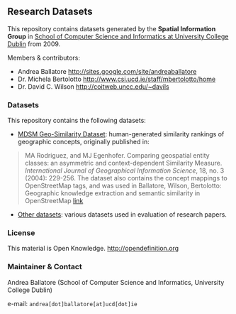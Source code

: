 Research Datasets
----------------------

This repository contains datasets generated by 
the **Spatial Information Group** in [School of Computer Science and Informatics at University College Dublin](http://www.csi.ucd.ie) from 2009.

Members & contributors:

* Andrea Ballatore <http://sites.google.com/site/andreaballatore>
* Dr. Michela Bertolotto <http://www.csi.ucd.ie/staff/mbertolotto/home>
* Dr. David C. Wilson <http://coitweb.uncc.edu/~davils>

### Datasets ###

This repository contains the following datasets:

* [MDSM Geo-Similarity Dataset](https://github.com/ucd-spatial/Datasets/tree/master/mdsm-similarity_dataset): human-generated similarity rankings of geographic concepts, originally published in: 
> MA Rodriguez, and MJ Egenhofer. Comparing geospatial entity classes: an asymmetric and context-dependent Similarity Measure. *International Journal of Geographical Information Science*, 18, no. 3 (2004): 229-256.
The dataset also contains the concept mappings to OpenStreetMap tags, and was used in
> Ballatore, Wilson, Bertolotto: Geographic knowledge extraction and semantic similarity in OpenStreetMap [link](http://link.springer.com/article/10.1007%2Fs10115-012-0571-0)
* [Other datasets](https://github.com/ucd-spatial/Datasets/tree/master/experiments_results):
	various datasets used in evaluation of research papers.



### License ###
This material is Open Knowledge. <http://opendefinition.org>

### Maintainer & Contact ###
Andrea Ballatore (School of Computer Science and Informatics, University College Dublin)

e-mail: `andrea[dot]ballatore[at]ucd[dot]ie`
